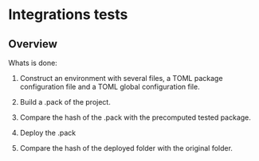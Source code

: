 # Integrations tests

## Overview

Whats is done:

1. Construct an environment with several files, a TOML package configuration
   file and a TOML global configuration file.

2. Build a .pack of the project.

3. Compare the hash of the .pack with the precomputed tested package.

4. Deploy the .pack

5. Compare the hash of the deployed folder with the original folder.
